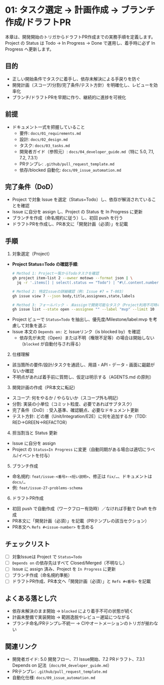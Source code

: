 # 01: タスク選定 → 計画作成 → ブランチ作成/ドラフトPR

本章は、開発開始のトリガからドラフトPR作成までの実務手順を定義します。Project の Status は Todo → In Progress → Done で運用し、着手時に必ず In Progress へ更新します。

## 目的
- 正しい開始条件でタスクに着手し、依存未解決による手戻りを防ぐ
- 開発計画（スコープ/分割/完了条件/テスト方針）を明確化し、レビューを効率化
- ブランチ/ドラフトPRを早期に作り、継続的に進捗を可視化

## 前提
- ドキュメント一式を把握していること
  - 要件: `docs/01_requirements.md`
  - 設計: `docs/02_design.md`
  - タスク: `docs/03_tasks.md`
  - 開発者ガイド（参照元）: `docs/04_developer_guide.md`（特に 5.0, 7.1, 7.2, 7.3.1）
  - PRテンプレ: `.github/pull_request_template.md`
  - 依存/blocked 自動化: `docs/09_issue_automation.md`

## 完了条件（DoD）
- Project で対象 Issue を選定（Status=Todo）し、依存が解消されていることを確認
- Issue に自分を assign し、Project の Status を In Progress に更新
- ブランチを作成（命名規約に従う）し、初回 push を行う
- ドラフトPRを作成し、PR本文に「開発計画（必須）」を記載

## 手順
1) 対象選定（Project）
- **Project Status=Todo の確認手順**:
  ```bash
  # Method 1: Project一覧からTodoタスクを確認
  gh project item-list 2 --owner motowo --format json | \
    jq -r '.items[] | select(.status == "Todo") | "#\(.content.number)\t\(.content.title)"'
  
  # Method 2: 特定Issueの詳細確認（例: Issue #7 = T-003）
  gh issue view 7 --json body,title,assignees,state,labels
  
  # Method 3: フォールバック - 未assignで開発可能なタスク（Project利用不可時のみ）
  gh issue list --state open --assignee "" --label "mvp" --limit 10
  ```
- Project ビューで `Status=Todo` を抽出し、優先度/Milestone/label:mvp を考慮して対象を選ぶ
- Issue 本文の `Depends on:` と Issueリンク（is blocked by）を確認
  - 依存先が未完（Open）または不明（権限不足等）の場合は開始しない（`blocked` が自動付与され得る）

2) 仕様理解
- 該当箇所の要件/設計/タスクを通読し、用語・API・データ・画面に齟齬がないか確認
- 不明点があれば着手前に質問し、仮定は明示する（AGENTS.md の原則）

3) 開発計画の作成（PR本文に転記）
- スコープ: 何をやるか / やらないか（スコープ外も明記）
- 分割: 実装の小単位（コミット粒度、必要であればサブタスク）
- 完了条件（DoD）: 受入基準、確認観点、必要なドキュメント更新
- テスト方針: どの層（Unit/Integration/E2E）に何を追加するか（TDD: RED→GREEN→REFACTOR）

4) 担当割当と Status 更新
- Issue に自分を assign
- Project の `Status=In Progress` に変更（自動同期がある場合は適切にラベル/イベントを付与）

5) ブランチ作成
- 命名規約: `feat/issue-<番号>-<短い説明>`、修正は `fix/…`、ドキュメントは `docs/…`
- 例: `feat/issue-27-problems-schema`

6) ドラフトPR作成
- 初回 push で自動作成（ワークフロー有効時）／なければ手動で Draft を作成
- PR本文に「開発計画（必須）」を記載（PRテンプレの該当セクション）
- PR本文へ `Refs #<issue-number>` を含める

## チェックリスト
- [ ] 対象Issueは Project で `Status=Todo`
- [ ] `Depends on` の依存先はすべて Closed/Merged（不明なし）
- [ ] Issue に assign 済み、Project を `In Progress` に更新
- [ ] ブランチ作成（命名規約準拠）
- [ ] ドラフトPR作成、PR本文へ「開発計画（必須）」と `Refs #<番号>` を記載

## よくある落とし穴
- 依存未解決のまま開始 → `blocked` により着手不可の状態が続く
- 計画未整備で実装開始 → 範囲逸脱やレビュー遅延につながる
- ブランチ命名/PRテンプレ不統一 → CIやオートメーションのトリガが揃わない

## 関連リンク
- 開発者ガイド: 5.0 開発フロー、7.1 Issue開始、7.2 PRドラフト、7.3.1 Depends on 記法（`docs/04_developer_guide.md`）
- PRテンプレ: `.github/pull_request_template.md`
- 自動化仕様: `docs/09_issue_automation.md`
